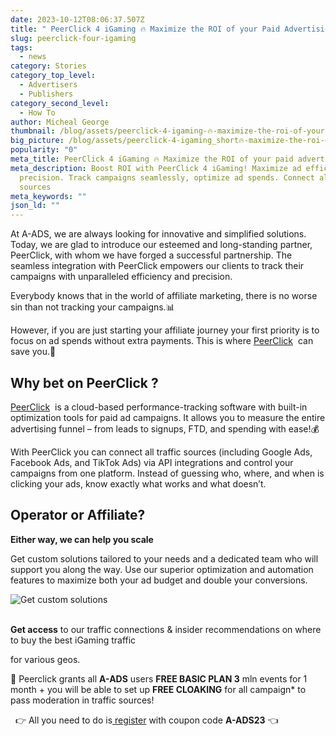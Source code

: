 ```yaml
---
date: 2023-10-12T08:06:37.507Z
title: " PeerClick 4 iGaming 🔥 Maximize the ROI of your Paid Advertising"
slug: peerclick-four-igaming
tags:
  - news
category: Stories
category_top_level:
  - Advertisers
  - Publishers
category_second_level:
  - How To
author: Micheal George
thumbnail: /blog/assets/peerclick-4-igaming-🔥-maximize-the-roi-of-your-paid-advertising.png
big_picture: /blog/assets/peerclick-4-igaming_short🔥-maximize-the-roi-of-your-paid-advertising.png
popularity: "0"
meta_title: PeerClick 4 iGaming 🔥 Maximize the ROI of your paid advertising
meta_description: Boost ROI with PeerClick 4 iGaming! Maximize ad efficiency &
  precision. Track campaigns seamlessly, optimize ad spends. Connect all traffic
  sources
meta_keywords: ""
json_ld: ""
---
```

At A-ADS, we are always looking for innovative and simplified solutions. Today, we are glad to introduce our esteemed and long-standing partner, PeerClick, with whom we have forged a successful partnership. The seamless integration with PeerClick empowers our clients to track their campaigns with unparalleled efficiency and precision.

Everybody knows that in the world of affiliate marketing, there is no worse sin than not tracking your campaigns.📊 

However, if you are just starting your affiliate journey your first priority is to focus on ad spends without extra payments. This is where [PeerClick](https://trk.peerclick.com/15GjdS?manager=ap&source=A-ADS&promo=A-ADS23&language=en)  can save you.🚀



## Why bet on PeerClick ?

[PeerClick](https://trk.peerclick.com/15GjdS?manager=ap&source=A-ADS&promo=A-ADS23&language=en)  is a cloud-based performance-tracking software with built-in optimization tools for paid ad campaigns. It allows you to measure the entire advertising funnel – from leads to signups, FTD, and spending with ease!💰

With PeerClick you can connect all traffic sources (including Google Ads, Facebook Ads, and TikTok Ads) via API integrations and control your campaigns from one platform. Instead of guessing who, where, and when is clicking your ads, know exactly what works and what doesn’t.

## Operator or Affiliate?

**Either way, we can help you scale**

Get custom solutions tailored to your needs and a dedicated team who will support you along the way. Use our superior optimization and automation features to maximize both your ad budget and double your conversions.

![Get custom solutions](/blog/assets/operators-affiliates.png "Get custom solutions")

\
**Get access** to our traffic connections & insider recommendations on where to buy the best iGaming traffic 

for various geos.

📣 Peerclick grants all **A-ADS** users **FREE BASIC PLAN 3** mln events for 1 month + you will be able to set up **FREE CLOAKING** for all campaign* to pass moderation in traffic sources!

  👉 All you need to do is[ register](<https://trk.peerclick.com/15GjdS?manager=ap&source=A-ADS&promo=A-ADS23&language=en>) with coupon code **A-ADS23** 👈

 [](https://trk.peerclick.com/15GjdS?manager=ap&source=A-ADS&promo=A-ADS23&language=en)